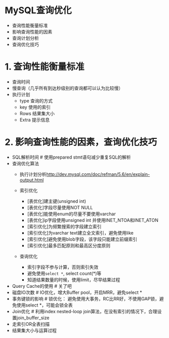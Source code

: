 # MySQL查询优化

- 查询性能衡量标准
- 影响查询性能的因素
- 查询计划分析
- 查询优化技巧

# 1. 查询性能衡量标准
* 查询时间
* 慢查询（几乎所有到达秒级别的查询都可以认为比较慢）
* 执行计划
    - type 查询的方式
    - key 使用的索引
    - Rows 结果集大小
    - Extra 提示信息

# 2. 影响查询性能的因素，查询优化技巧
* SQL解析时间  # 使用prepared stmt语句减少重复SQL的解析
* 查询优化算法 
    - 执行计划分析<http://dev.mysql.com/doc/refman/5.6/en/explain-output.html>
    - 索引优化
        - [表优化]建主键(unsigned int)
        - [表优化]字段尽量使用NOT NULL
        - [表优化]能使用enum的尽量不要使用varchar
        - [表优化]ip字段使用unsigned int 并使用INET_NTOA和INET_ATON
        - [索引优化]为频繁搜索的字段建立索引
        - [索引优化]为varchar text建立全文索引，避免使用like
        - [索引优化]避免使用blob字段，该字段只能建立前缀索引
        - [索引优化]最多匹配原则和最高区分度原则

    - 查询优化
        - 索引字段不参与计算，否则索引失效
        - 避免使用`select *`, select count(*)等
        - 知道结果数量的时候，使用limit，尽早结果过程
* Query Cache的使用 # 关了吧
* 磁盘IO次数 # IO优化，增大Buffer pool，开启MRR，避免select *
* 事务键锁的影响 # 锁优化： 避免使用大事务，RC比RR好，不使用GAP锁，避免使用select *，可能会锁全表
* Join优化 # 利用index nested-loop join算法，在没有索引的情况下，合理设置join_buffer_size
* 走索引OR全表扫描
* 结果集大小与运算过程
